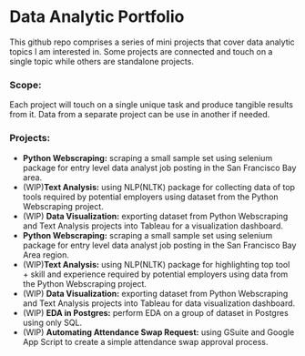 # Data Analytic Portfolio
This github repo comprises a series of mini projects that cover data analytic topics I am interested in. Some projects are connected and touch on a single topic while others are standalone projects. 

### Scope:
Each project will touch on a single unique task and produce tangible results from it. Data from a separate project can be use in another if needed.  

### Projects:
* __Python Webscraping:__ scraping a small sample set using selenium package for entry level data analyst job posting in the San Francisco Bay area.
* (WIP)__Text Analysis:__  using NLP(NLTK) package for collecting data of top tools required by potential employers using dataset from the Python Webscraping project. 
* (WIP) __Data Visualization:__ exporting dataset from Python Webscraping and Text Analysis projects into Tableau for a visualization dashboard. 
* __Python Webscraping:__ scraping a small sample set using selenium package for entry level data analyst job posting in the San Francisco Bay Area region.
* (WIP)__Text Analysis:__  using NLP(NLTK) package for highlighting top tool + skill and experience required by potential employers using data from the Python Webscraping project. 
* (WIP) __Data Visualization:__ exporting dataset from Python Webscraping and Text Analysis projects into Tableau for data visualization dashboard. 
* (WIP) __EDA in Postgres:__ perform EDA on a group of dataset in Postgres using only SQL.    
* (WIP) __Automating Attendance Swap Request:__ using GSuite and Google App Script to create a simple attendance swap approval process. 
